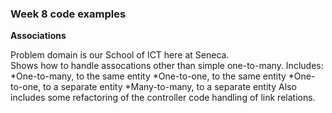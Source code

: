 ### Week 8 code examples

**Associations**

Problem domain is our School of ICT here at Seneca.  
Shows how to handle assocations other than simple one-to-many. Includes:  
*One-to-many, to the same entity
*One-to-one, to the same entity
*One-to-one, to a separate entity
*Many-to-many, to a separate entity
Also includes some refactoring of the controller code handling of link relations.  
